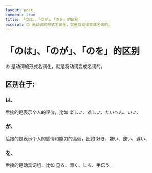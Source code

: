 ```yaml
---
layout: post
comment: true
title: 「のは」、「のが」、「のを」的区别
excerpt: の 是动词的形式名词化，就是将动词变成名词的。
---
```


# 「のは」、「のが」、「のを」的区别

の 是动词的形式名词化，就是将动词变成名词的。

## 区别在于:

### は、

后接的是表示个人的评价，比如 楽しい、难しい、たいへん、いい、

### が、

后接的是表示个人的感情和能力的高低，比如 好き、嫌い、速い、遅い、

### を、

后接的是动宾词组，比如 见る、闻く、しる、手伝う。

